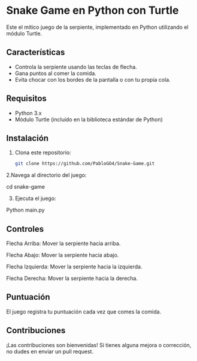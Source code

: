 # Snake Game en Python con Turtle

Este el mítico juego de la serpiente, implementado en Python utilizando el módulo Turtle.

## Características

- Controla la serpiente usando las teclas de flecha.
- Gana puntos al comer la comida.
- Evita chocar con los bordes de la pantalla o con tu propia cola.

## Requisitos

- Python 3.x
- Módulo Turtle (incluido en la biblioteca estándar de Python)

## Instalación

1. Clona este repositorio:

   ```bash
   git clone https://github.com/PabloGO4/Snake-Game.git

2.Navega al directorio del juego:

cd snake-game

3. Ejecuta el juego:

Python main.py

## Controles

Flecha Arriba: Mover la serpiente hacia arriba.

Flecha Abajo: Mover la serpiente hacia abajo.

Flecha Izquierda: Mover la serpiente hacia la izquierda.

Flecha Derecha: Mover la serpiente hacia la derecha.


## Puntuación

El juego registra tu puntuación cada vez que comes la comida.

## Contribuciones

¡Las contribuciones son bienvenidas! Si tienes alguna mejora o corrección, no dudes en enviar un pull request.

